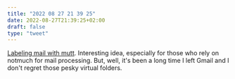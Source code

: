```yaml
---
title: "2022 08 27 21 39 25"
date: 2022-08-27T21:39:25+02:00
draft: false
type: "tweet"
---
```


[Labeling mail with mutt](https://blitiri.com.ar/p/other/mutt-labels/). Interesting idea, especially for those who rely on notmuch for mail processing. But, well, it's been a long time I left Gmail and I don't regret those pesky virtual folders.
